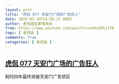 ```yaml
---
layout: post
title: "虎侃 077 天安门广场的广告狂人"
date: 2022-03-10T14:56:27.000Z
author: 老虎庙私家电视台
from: https://www.youtube.com/watch?v=ntKLEM1j378
tags: [ 老虎庙 ]
comments: True
categories: [ 老虎庙 ]
---
```

<!--1646924187000-->
[虎侃 077 天安门广场的广告狂人](https://www.youtube.com/watch?v=ntKLEM1j378)
------

<div>
耗时四年最终突破天安门广告禁区
</div>
